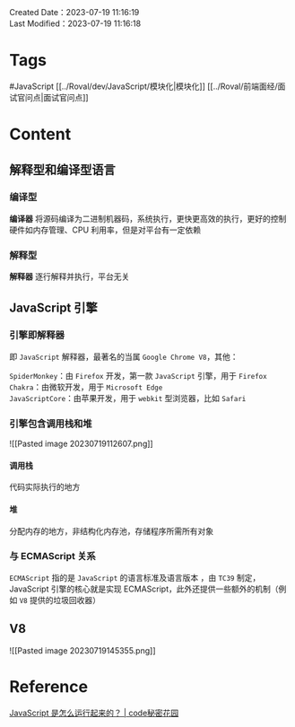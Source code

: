 Created Date：2023-07-19 11:16:19  
Last Modified：2023-07-19 11:16:18

# Tags

#JavaScript [[../Roval/dev/JavaScript/模块化|模块化]] [[../Roval/前端面经/面试官问点|面试官问点]]

# Content

## 解释型和编译型语言

### 编译型

**编译器** 将源码编译为二进制机器码，系统执行，更快更高效的执行，更好的控制硬件如内存管理、CPU 利用率，但是对平台有一定依赖

### 解释型

**解释器** 逐行解释并执行，平台无关

## JavaScript 引擎

### 引擎即解释器

即 `JavaScript` 解释器，最著名的当属 `Google Chrome V8`，其他：

`SpiderMonkey`：由 `Firefox` 开发，第一款 `JavaScript` 引擎，用于 `Firefox`  
`Chakra`：由微软开发，用于 `Microsoft Edge`  
`JavaScriptCore`：由苹果开发，用于 `webkit` 型浏览器，比如 `Safari`

### 引擎包含调用栈和堆

![[Pasted image 20230719112607.png]]

#### 调用栈

代码实际执行的地方

#### 堆

分配内存的地方，非结构化内存池，存储程序所需所有对象

### 与 ECMAScript 关系

`ECMAScript` 指的是 `JavaScript` 的语言标准及语言版本 ，由 `TC39` 制定，JavaScript 引擎的核心就是实现 ECMAScript，此外还提供一些额外的机制（例如 `V8` 提供的垃圾回收器）

## V8

![[Pasted image 20230719145355.png]]

# Reference

[JavaScript 是怎么运行起来的？ | code秘密花园](https://blog.conardli.top/2022/01/09/javascript/js-run/)
